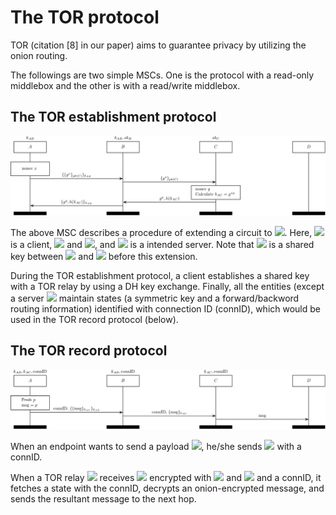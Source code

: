 The TOR protocol
================

TOR (citation [8] in our paper) aims to guarantee privacy by utilizing the
onion routing.

The followings are two simple MSCs. One is the protocol with a read-only
middlebox and the other is with a read/write middlebox.

The TOR establishment protocol
------------------------------
<img src="tor_establishment.jpg"></img>

The above MSC describes a procedure of extending a circuit to <img
src="https://latex.codecogs.com/gif.latex?C" />.
Here, <img src="https://latex.codecogs.com/gif.latex?A" /> is a client, <img
src="https://latex.codecogs.com/gif.latex?B" /> and <img
src="https://latex.codecogs.com/gif.latex?C" />, and <img
src="https://latex.codecogs.com/gif.latex?D" /> is a intended server.
Note that <img src="https://latex.codecogs.com/gif.latex?k_{AB}" /> is a shared
key between <img src="https://latex.codecogs.com/gif.latex?A" /> and <img
src="https://latex.codecogs.com/gif.latex?B" /> before this extension.

During the TOR establishment protocol, a client establishes a shared key with
a TOR relay by using a DH key exchange. Finally, all the entities (except
a server <img src="https://latex.codecogs.com/gif.latex?D" /> maintain
states (a symmetric key and a forward/backword routing information) identified 
with connection ID (connID), which would be used in the TOR record protocol (below).

The TOR record protocol
-----------------------
<img src="tor_record.jpg"></img>

When an endpoint wants to send a payload <img
src="https://latex.codecogs.com/gif.latex?p"/>,
he/she sends <img src="https://latex.codecogs.com/gif.latex?p" /> with
a connID.

When a TOR relay <img src="https://latex.codecogs.com/gif.latex?B" /> receives 
<img src="https://latex.codecogs.com/gif.latex?msg"/>
encrypted with <img src="https://latex.codecogs.com/gif.latex?k_{AC}" /> and
<img src="https://latex.codecogs.com/gif.latex?k_{AB}" />
and a connID, it fetches a state with the connID, decrypts an onion-encrypted
message, and sends the resultant message to the next hop.
